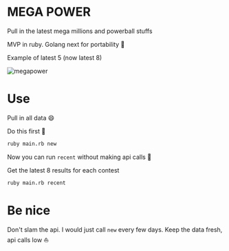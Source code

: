 # MEGA POWER

Pull in the latest mega millions and powerball stuffs

MVP in ruby. Golang next for portability :tada:

Example of latest 5 (now latest 8)

![megapower](https://user-images.githubusercontent.com/9837366/45858838-e26bfb80-bd24-11e8-9d44-8e461e27547e.png)

# Use

Pull in all data :smile:

Do this first :pray:

```bash
ruby main.rb new
```

Now you can run `recent` without making api calls :rocket:

Get the latest 8 results for each contest

```bash
ruby main.rb recent
```

# Be nice

Don't slam the api. I would just call `new` every few days. Keep the data fresh, api calls low :boat:   
